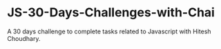 # JS-30-Days-Challenges-with-Chai
A 30 days challenge to complete tasks related to Javascript with Hitesh Choudhary.

